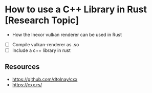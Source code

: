 # How to use a C++ Library in Rust [Research Topic]

* How the Inexor vulkan renderer can be used in Rust

- [ ] Compile vulkan-renderer as .so
- [ ] Include a c++ library in rust

## Resources

* https://github.com/dtolnay/cxx
* https://cxx.rs/

